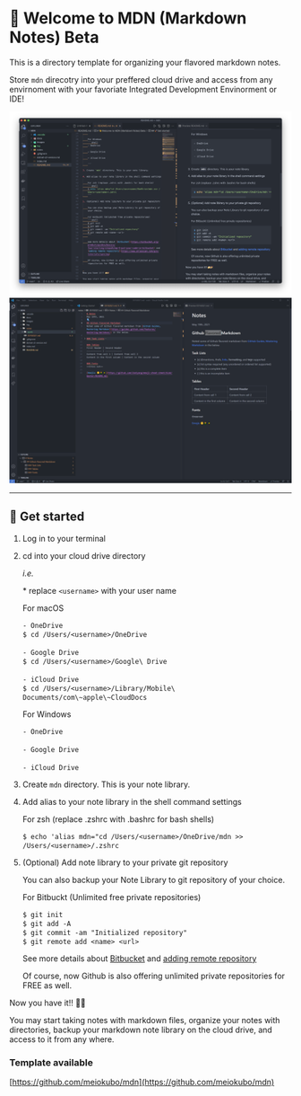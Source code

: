 # 👋 Welcome to MDN (Markdown Notes) Beta

This is a directory template for organizing your flavored markdown notes.

Store `mdn` direcotry into your preffered cloud drive and access from any envirnoment with your favoriate Integrated Development Envinorment or IDE!

![MDN with Visual Studio Code for macOS](images/mdn.png)
![MDN with Visual Studio Code or Windows](images/windows.png)

---

## 🚀 Get started

1. Log in to your terminal
2. cd into your cloud drive directory

	*i.e.*

	\* replace `<username>` with your user name

	For macOS
	```shell
	- OneDrive
	$ cd /Users/<username>/OneDrive

	- Google Drive
	$ cd /Users/<username>/Google\ Drive

	- iCloud Drive
	$ cd /Users/<username>/Library/Mobile\ Documents/com\~apple\~CloudDocs
	```

	For Windows
	```shell
	- OneDrive

	- Google Drive

	- iCloud Drive

	```

3. Create `mdn` directory. This is your note library.

4. Add alias to your note library in the shell command settings

	For zsh (replace .zshrc with .bashrc for bash shells)
	```shell
	$ echo 'alias mdn="cd /Users/<username>/OneDrive/mdn >> /Users/<username>/.zshrc
	```

5. (Optional) Add note library to your private git repository

	You can also backup your Note Library to git repository of your choice.

	For Bitbuckt (Unlimited free private repositories)
	```shell
	$ git init
	$ git add -A
	$ git commit -am "Initialized repository"
	$ git remote add <name> <url>
	```

	See more details about [Bitbucket](https://bitbucket.org/product/guides/basics/four-starting-steps#step-1-put-your-code-in-bitbucket) and [adding remote repository](https://www.atlassian.com/git/tutorials/syncing)

	Of course, now Github is also offering unlimited private repositories for FREE as well.


Now you have it!! 🍰🎉

You may start taking notes with markdown files, organize your notes with directories, backup your markdown note library on the cloud drive, and access to it from any where.

### Template available
[https://github.com/meiokubo/mdn](https://github.com/meiokubo/mdn)
